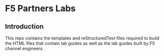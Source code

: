 F5 Partners Labs
=====================

Introduction
------------

This repo contains the templates and reStructuredText files required to build the HTML files that contain lab guides as well as the lab guides built by F5 channel engineers. 
